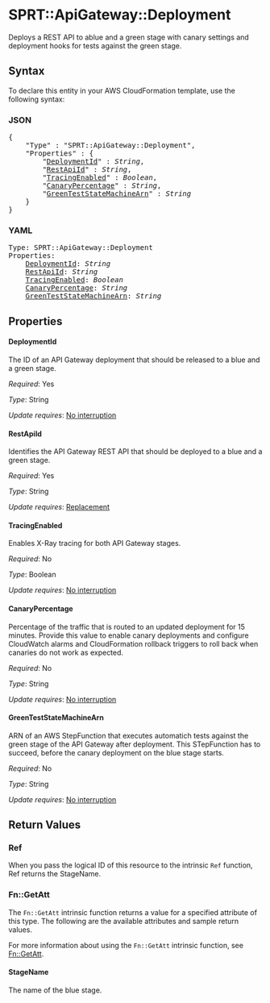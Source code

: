 # SPRT::ApiGateway::Deployment

Deploys a REST API to ablue and a green stage with canary settings and deployment hooks for tests against the green stage.

## Syntax

To declare this entity in your AWS CloudFormation template, use the following syntax:

### JSON

<pre>
{
    "Type" : "SPRT::ApiGateway::Deployment",
    "Properties" : {
        "<a href="#deploymentid" title="DeploymentId">DeploymentId</a>" : <i>String</i>,
        "<a href="#restapiid" title="RestApiId">RestApiId</a>" : <i>String</i>,
        "<a href="#tracingenabled" title="TracingEnabled">TracingEnabled</a>" : <i>Boolean</i>,
        "<a href="#canarypercentage" title="CanaryPercentage">CanaryPercentage</a>" : <i>String</i>,
        "<a href="#greenteststatemachinearn" title="GreenTestStateMachineArn">GreenTestStateMachineArn</a>" : <i>String</i>
    }
}
</pre>

### YAML

<pre>
Type: SPRT::ApiGateway::Deployment
Properties:
    <a href="#deploymentid" title="DeploymentId">DeploymentId</a>: <i>String</i>
    <a href="#restapiid" title="RestApiId">RestApiId</a>: <i>String</i>
    <a href="#tracingenabled" title="TracingEnabled">TracingEnabled</a>: <i>Boolean</i>
    <a href="#canarypercentage" title="CanaryPercentage">CanaryPercentage</a>: <i>String</i>
    <a href="#greenteststatemachinearn" title="GreenTestStateMachineArn">GreenTestStateMachineArn</a>: <i>String</i>
</pre>

## Properties

#### DeploymentId

The ID of an API Gateway deployment that should be released to a blue and a green stage.

_Required_: Yes

_Type_: String

_Update requires_: [No interruption](https://docs.aws.amazon.com/AWSCloudFormation/latest/UserGuide/using-cfn-updating-stacks-update-behaviors.html#update-no-interrupt)

#### RestApiId

Identifies the API Gateway REST API that should be deployed to a blue and a green stage.

_Required_: Yes

_Type_: String

_Update requires_: [Replacement](https://docs.aws.amazon.com/AWSCloudFormation/latest/UserGuide/using-cfn-updating-stacks-update-behaviors.html#update-replacement)

#### TracingEnabled

Enables X-Ray tracing for both API Gateway stages.

_Required_: No

_Type_: Boolean

_Update requires_: [No interruption](https://docs.aws.amazon.com/AWSCloudFormation/latest/UserGuide/using-cfn-updating-stacks-update-behaviors.html#update-no-interrupt)

#### CanaryPercentage

Percentage of the traffic that is routed to an updated deployment for 15 minutes. Provide this value to enable canary deployments and configure CloudWatch alarms and CloudFormation rollback triggers to roll back when canaries do not work as expected.

_Required_: No

_Type_: String

_Update requires_: [No interruption](https://docs.aws.amazon.com/AWSCloudFormation/latest/UserGuide/using-cfn-updating-stacks-update-behaviors.html#update-no-interrupt)

#### GreenTestStateMachineArn

ARN of an AWS StepFunction that executes automatich tests against the green stage of the API Gateway after deployment. This STepFunction has to succeed, before the canary deployment on the blue stage starts.

_Required_: No

_Type_: String

_Update requires_: [No interruption](https://docs.aws.amazon.com/AWSCloudFormation/latest/UserGuide/using-cfn-updating-stacks-update-behaviors.html#update-no-interrupt)

## Return Values

### Ref

When you pass the logical ID of this resource to the intrinsic `Ref` function, Ref returns the StageName.

### Fn::GetAtt

The `Fn::GetAtt` intrinsic function returns a value for a specified attribute of this type. The following are the available attributes and sample return values.

For more information about using the `Fn::GetAtt` intrinsic function, see [Fn::GetAtt](https://docs.aws.amazon.com/AWSCloudFormation/latest/UserGuide/intrinsic-function-reference-getatt.html).

#### StageName

The name of the blue stage.

